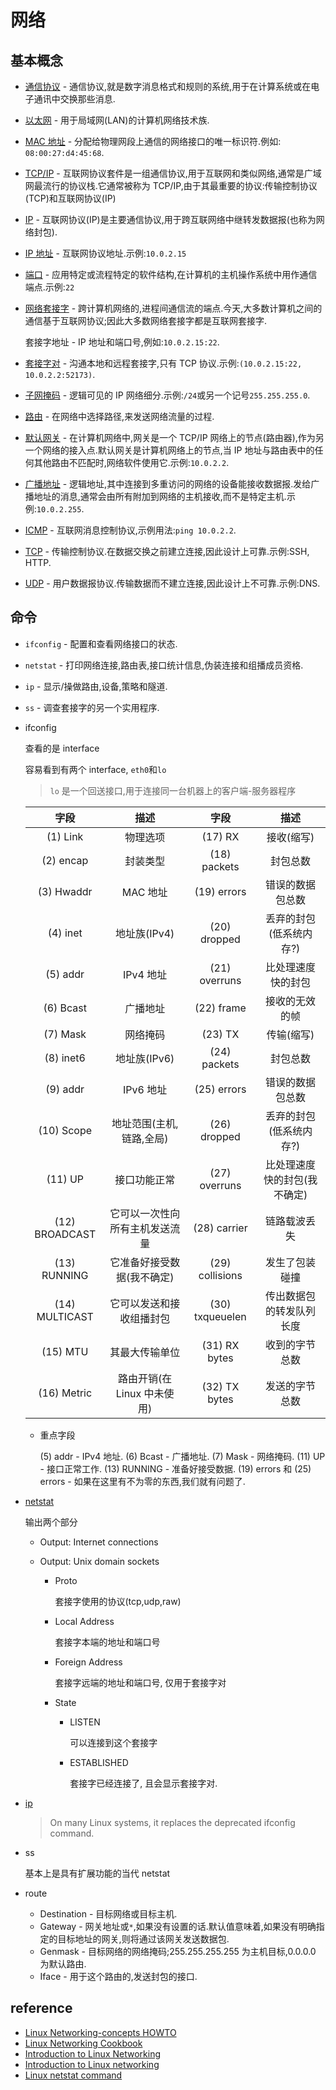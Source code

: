 # 网络

## 基本概念

- [通信协议](http://en.wikipedia.org/wiki/Communications_protocol) - 通信协议,就是数字消息格式和规则的系统,用于在计算系统或在电子通讯中交换那些消息.
- [以太网](http://en.wikipedia.org/wiki/Ethernet) - 用于局域网(LAN)的计算机网络技术族.
- [MAC 地址](http://en.wikipedia.org/wiki/MAC_address) - 分配给物理网段上通信的网络接口的唯一标识符.例如:` 08:00:27:d4:45:68`.
- [TCP/IP](http://en.wikipedia.org/wiki/Internet_protocol_suite) - 互联网协议套件是一组通信协议,用于互联网和类似网络,通常是广域网最流行的协议栈.它通常被称为 TCP/IP,由于其最重要的协议:传输控制协议(TCP)和互联网协议(IP)
- [IP](http://en.wikipedia.org/wiki/Internet_Protocol) - 互联网协议(IP)是主要通信协议,用于跨互联网络中继转发数据报(也称为网络封包).
- [IP 地址](http://en.wikipedia.org/wiki/IP_address) - 互联网协议地址.示例:`10.0.2.15`
- [端口](<http://en.wikipedia.org/wiki/Port_(computer_networking)>) - 应用特定或流程特定的软件结构,在计算机的主机操作系统中用作通信端点.示例:`22`
- [网络套接字](http://en.wikipedia.org/wiki/Network_socket) - 跨计算机网络的,进程间通信流的端点.今天,大多数计算机之间的通信基于互联网协议;因此大多数网络套接字都是互联网套接字.

  套接字地址 - IP 地址和端口号,例如:`10.0.2.15:22`.

- [套接字对](http://en.wikipedia.org/wiki/Network_socket%23Socket_pairs) - 沟通本地和远程套接字,只有 TCP 协议.示例:`(10.0.2.15:22, 10.0.2.2:52173)`.
- [子网掩码](http://en.wikipedia.org/wiki/Subnetwork) - 逻辑可见的 IP 网络细分.示例:`/24`或另一个记号`255.255.255.0`.
- [路由](http://en.wikipedia.org/wiki/Routing) - 在网络中选择路径,来发送网络流量的过程.
- [默认网关](http://en.wikipedia.org/wiki/Default_gateway) - 在计算机网络中,网关是一个 TCP/IP 网络上的节点(路由器),作为另一个网络的接入点.默认网关是计算机网络上的节点,当 IP 地址与路由表中的任何其他路由不匹配时,网络软件使用它.示例:`10.0.2.2`.
- [广播地址](http://en.wikipedia.org/wiki/Broadcast_address) - 逻辑地址,其中连接到多重访问的网络的设备能接收数据报.发给广播地址的消息,通常会由所有附加到网络的主机接收,而不是特定主机.示例:`10.0.2.255`.
- [ICMP](http://en.wikipedia.org/wiki/Internet_Control_Message_Protocol) - 互联网消息控制协议,示例用法:`ping 10.0.2.2`.
- [TCP](http://en.wikipedia.org/wiki/Transmission_Control_Protocol) - 传输控制协议.在数据交换之前建立连接,因此设计上可靠.示例:SSH, HTTP.
- [UDP](http://en.wikipedia.org/wiki/User_Datagram_Protocol) - 用户数据报协议.传输数据而不建立连接,因此设计上不可靠.示例:DNS.

## 命令

- `ifconfig` - 配置和查看网络接口的状态.
- `netstat` - 打印网络连接,路由表,接口统计信息,伪装连接和组播成员资格.
- `ip` - 显示/操做路由,设备,策略和隧道.
- `ss` - 调查套接字的另一个实用程序.

- ifconfig

  查看的是 interface

  容易看到有两个 interface, `eth0`和`lo`

  > `lo` 是一个回送接口,用于连接同一台机器上的客户端-服务器程序

  |      字段      |              描述              |      字段       |             描述             |
  | :------------: | :----------------------------: | :-------------: | :--------------------------: |
  |    (1) Link    |            物理选项            |     (17) RX     |          接收(缩写)          |
  |   (2) encap    |            封装类型            |  (18) packets   |           封包总数           |
  |   (3) Hwaddr   |            MAC 地址            |   (19) errors   |       错误的数据包总数       |
  |    (4) inet    |          地址族(IPv4)          |  (20) dropped   |   丢弃的封包(低系统内存?)    |
  |    (5) addr    |           IPv4 地址            |  (21) overruns  |      比处理速度快的封包      |
  |   (6) Bcast    |            广播地址            |   (22) frame    |        接收的无效的帧        |
  |    (7) Mask    |            网络掩码            |     (23) TX     |          传输(缩写)          |
  |   (8) inet6    |          地址族(IPv6)          |  (24) packets   |           封包总数           |
  |    (9) addr    |           IPv6 地址            |   (25) errors   |       错误的数据包总数       |
  |   (10) Scope   |    地址范围(主机,链路,全局)    |  (26) dropped   |   丢弃的封包(低系统内存?)    |
  |    (11) UP     |          接口功能正常          |  (27) overruns  | 比处理速度快的封包(我不确定) |
  | (12) BROADCAST | 它可以一次性向所有主机发送流量 |  (28) carrier   |         链路载波丢失         |
  |  (13) RUNNING  |   它准备好接受数据(我不确定)   | (29) collisions |        发生了包装碰撞        |
  | (14) MULTICAST |    它可以发送和接收组播封包    | (30) txqueuelen |   传出数据包的转发队列长度   |
  |    (15) MTU    |         其最大传输单位         |  (31) RX bytes  |        收到的字节总数        |
  |  (16) Metric   |  路由开销(在 Linux 中未使用)   |  (32) TX bytes  |        发送的字节总数        |

  - 重点字段

    (5) addr - IPv4 地址.
    (6) Bcast - 广播地址.
    (7) Mask - 网络掩码.
    (11) UP - 接口正常工作.
    (13) RUNNING - 准备好接受数据.
    (19) errors 和 (25) errors - 如果在这里有不为零的东西,我们就有问题了.

- [netstat](https://www.computerhope.com/unix/unetstat.htm)

  输出两个部分

  - Output: Internet connections

  - Output: Unix domain sockets

    - Proto

      套接字使用的协议(tcp,udp,raw)

    - Local Address

      套接字本端的地址和端口号

    - Foreign Address

      套接字远端的地址和端口号, 仅用于套接字对

    - State

      - LISTEN

        可以连接到这个套接字

      - ESTABLISHED

        套接字已经连接了, 且会显示套接字对.

- [ip](https://www.computerhope.com/unix/ip.htm)

  > On many Linux systems, it replaces the deprecated ifconfig command.

- ss

  基本上是具有扩展功能的当代 netstat

- route

  - Destination - 目标网络或目标主机.
  - Gateway - 网关地址或`*`,如果没有设置的话.默认值意味着,如果没有明确指定的目标地址的网关,则将通过该网关发送数据包.
  - Genmask - 目标网络的网络掩码;255.255.255.255 为主机目标,0.0.0.0 为默认路由.
  - Iface - 用于这个路由的,发送封包的接口.

## reference

- [Linux Networking-concepts HOWTO](http://web.archive.org/web/20140405045417/http://iptables.org/documentation/HOWTO/networking-concepts-HOWTO.html#toc5)
- [Linux Networking Cookbook](https://doc.lagout.org/operating%20system%20/linux/Linux%20Networking%20Cookbook.pdf)
- [Introduction to Linux Networking](https://iq.opengenus.org/introduction-to-linux-networking/)
- [Introduction to Linux networking](https://doxfer.webmin.com/Webmin/Introduction_to_Linux_networking)
- [Linux netstat command](https://www.computerhope.com/unix/unetstat.htm)
